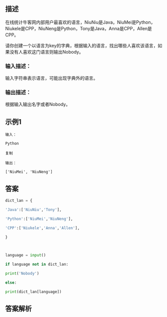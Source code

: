 ## 描述

在线统计牛客网内部用户最喜欢的语言，NiuNiu是Java，NiuMei是Python，Niukele是CPP，NiuNeng是Python，Tony是Java，Anna是CPP，Allen是CPP。

请你创建一个以语言为key的字典，根据输入的语言，找出哪些人喜欢该语言，如果没有人喜欢这门语言则输出Nobody。

### 输入描述：

输入字符串表示语言，可能出现字典外的语言。

### 输出描述：

根据输入输出名字或者Nobody。

## 示例1

```
输入：

Python

复制

输出：

['NiuMei', 'NiuNeng']
```
## 答案

```python 
dict_lan = {

'Java':['NiuNiu','Tony'],

'Python':['NiuMei','NiuNeng'],

'CPP':['Niukele','Anna','Allen'],

}

  

language = input()

if language not in dict_lan:

print('Nobody')

else:

print(dict_lan[language])
```

## 答案解析